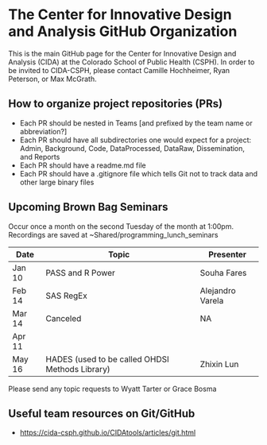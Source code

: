 # The Center for Innovative Design and Analysis GitHub Organization

This is the main GitHub page for the Center for Innovative Design and Analysis (CIDA) at the Colorado School of Public Health (CSPH). 
In order to be invited to CIDA-CSPH, please contact Camille Hochheimer, Ryan Peterson, or Max McGrath.

## How to organize project repositories (PRs)

- Each PR should be nested in Teams [and prefixed by the team name or abbreviation?]
- Each PR should have all subdirectories one would expect for a project: Admin, Background, Code, DataProcessed, DataRaw, Dissemination, and Reports
- Each PR should have a readme.md file
- Each PR should have a .gitignore file which tells Git not to track data and other large binary files

## Upcoming Brown Bag Seminars
Occur once a month on the second Tuesday of the month at 1:00pm. Recordings are saved at ~Shared/programming_lunch_seminars
  

Date | Topic | Presenter
----| --- | --- 
Jan 10 | PASS and R Power | Souha Fares
Feb 14 | SAS RegEx | Alejandro Varela
Mar 14 | Canceled | NA
Apr 11 |  |
May 16 | HADES (used to be called OHDSI Methods Library) | Zhixin Lun

Please send any topic requests to Wyatt Tarter or Grace Bosma

## Useful team resources on Git/GitHub
- https://cida-csph.github.io/CIDAtools/articles/git.html 

